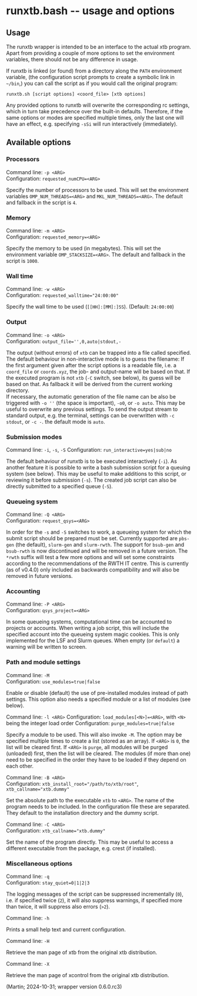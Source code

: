 # runxtb.bash -- usage and options

## Usage

The runxtb wrapper is intended to be an interface to the actual xtb program.
Apart from providing a couple of more options to set the environment variables,
there should not be any difference in usage.

If runxtb is linked (or found) from a directory along the `PATH` environment variable,
(the configuration script prompts to create a symbolic link in `~/bin`,)
you can call the script as if you would call the original program:
```
runxtb.sh [script options] <coord_file> [xtb options]
```
Any provided options to runxtb will overwrite the corresponding rc settings,
which in turn take precedence over the built-in defaults.
Therefore, if the same options or modes are specified multiple times, only the last one will have an effect,
e.g. specifying `-sSi` will run interactively (immediately).

## Available options

### Processors

Command line: `-p <ARG>`  
Configuration: `requested_numCPU=<ARG>`

Specify the number of processors to be used. This will set the environment variables `OMP_NUM_THREADS=<ARG>` and `MKL_NUM_THREADS=<ARG>`.
The default and fallback in the script is `4`.

### Memory

Command line: `-m <ARG>`  
Configuration: `requested_memory=<ARG>`

Specify the memory to be used (in megabytes). This will set the environment variable `OMP_STACKSIZE=<ARG>`.
The default and fallback in the script is `1000`.

### Wall time

Command line: `-w <ARG>`  
Configuration: `requested_walltime="24:00:00"`
 
Specify the wall time to be used (`[[HH]:[MM]:]SS`). (Default: `24:00:00`)

### Output

Command line:  `-o <ARG>`  
Configuration: `output_file='',0,auto|stdout,-`

The output (without errors) of `xtb` can be trapped into a file called specified.  
The default behaviour in non-interactive mode is to guess the filename:
If the first argument given after the script options is a readable file, i.e. a `coord_file` or `coords.xyz`,
the job- and output-name will be based on that. If the executed program is not `xtb` (`-C` switch, see below),
its guess will be based on that. As fallback it will be derived from the current working directory.  
If necessary, the automatic generation of the file name can be also be triggered with `-o ''` (the space is important),
`-o0`, or `-o auto`. This may be useful to overwrite any previous settings.
To send the output stream to standard output, e.g. the terminal, settings can be overwritten with `-c stdout`,
or `-c -`.
the default mode is `auto`.

### Submission modes

Command line: `-i`, `-s`, `-S`
Configuration: `run_interactive=yes|sub|no`

The default behaviour of runxtb is to be executed interactively (`-i`).
As another feature it is possible to write a bash submission script for a queuing system (see below).
This may be useful to make additions to this script, or reviewing it before submission (`-s`).
The created job script  can also be directly submitted to a specified queue (`-S`).

### Queueing system

Command line: `-Q <ARG>`  
Configuration: `request_qsys=<ARG>`

In order for the `-s` and `-S` switches to work, a queueing system for which the submit script should be prepared must be set.
Currently supported are `pbs-gen` (the default), `slurm-gen` and `slurm-rwth`.
The support for `bsub-gen` and `bsub-rwth` is now discontinued and will be removed in a future version.
The `*rwth` suffix will test a few more options and will set some constraints according to the recommendations of the RWTH IT centre.
This is currently (as of v0.4.0) only included as backwards compatibility and will also be removed in future versions.

### Accounting

Command line: `-P <ARG>`  
Configuration: `qsys_project=<ARG>`

In some queueing systems, computational time can be accounted to projects or accounts.
When writing a job script, this will include the specified account into the queueing system magic cookies.
This is only implemented for the LSF and Slurm queues.
When empty (or `default`) a warning will be written to screen.

### Path and module settings

Command line: `-M`  
Configuration: `use_modules=true|false`

Enable or disable (default) the use of pre-installed modules instead of path settings.
This option also needs a specified module or a list of modules (see below).

Command line: `-l <ARG>` 
Configuration: `load_modules[<N>]=<ARG>`, with `<N>` being the integer load order
Configuration: `purge_modules=true|false`

Specify a module to be used. This will also invoke `-M`.
The option may be specified multiple times to create a list (stored as an array).
If `<ARG>` is `0`, the list will be cleared first.
If `<ARG>` is `purge`, all modules will be purged (unloaded) first, then the list will be cleared.
The modules (if more than one) need to be specified in the order they have to be loaded if they depend on each other.

Command line: `-B <ARG>`  
Configuration: `xtb_install_root="/path/to/xtb/root"`, `xtb_callname="xtb.dummy"`

Set the absolute path to the executable `xtb` to `<ARG>`. The name of the program needs to be included.
In the configuration file these are separated.
They default to the installation directory and the dummy script.

Command line: `-C <ARG>`  
Configuration: `xtb_callname="xtb.dummy"`

Set the name of the program directly. 
This may be useful to access a different executable from the package, e.g. crest (if installed).

### Miscellaneous options

Command line: `-q`  
Configuration: `stay_quiet=0|1|2|3`

The logging messages of the script can be suppressed incrementally (`0`), i.e. if specified twice (`2`), it will also suppress warnings,
if specified more than twice, it will suppress also errors (`>2`).

Command line: `-h`  

Prints a small help text and current configuration.

Command line: `-H`  

Retrieve the man page of xtb from the original xtb distribution.

Command line: `-X`  

Retrieve the man page of xcontrol from the original xtb distribution.

(Martin; 2024-10-31; wrapper version 0.6.0.rc3)
